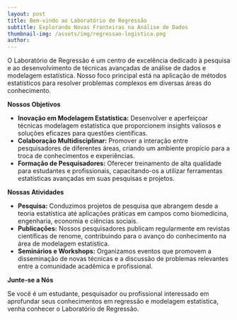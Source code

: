 ```yaml
---
layout: post
title: Bem-vindo ao Laboratório de Regressão
subtitle: Explorando Novas Fronteiras na Análise de Dados
thumbnail-img: /assets/img/regressao-logistica.png
author: 
---
```


O Laboratório de Regressão é um centro de excelência dedicado à pesquisa e ao desenvolvimento de técnicas avançadas de análise de dados e modelagem estatística. Nosso foco principal está na aplicação de métodos estatísticos para resolver problemas complexos em diversas áreas do conhecimento.

**Nossos Objetivos**

- **Inovação em Modelagem Estatística:** Desenvolver e aperfeiçoar técnicas modelagem estatística que proporcionem insights valiosos e soluções eficazes para questões científicas.
- **Colaboração Multidisciplinar:** Promover a interação entre pesquisadores de diferentes áreas, criando um ambiente propício para a troca de conhecimentos e experiências.
- **Formação de Pesquisadores:** Oferecer treinamento de alta qualidade para estudantes e profissionais, capacitando-os a utilizar ferramentas estatísticas avançadas em suas pesquisas e projetos.

**Nossas Atividades**

- **Pesquisa:** Conduzimos projetos de pesquisa que abrangem desde a teoria estatística até aplicações práticas em campos como biomedicina, engenharia, economia e ciências sociais.
- **Publicações:** Nossos pesquisadores publicam regularmente em revistas científicas de renome, contribuindo para o avanço do conhecimento na área de modelagem estatística.
- **Seminários e Workshops:** Organizamos eventos que promovem a disseminação de novas técnicas e a discussão de problemas relevantes entre a comunidade acadêmica e profissional.

**Junte-se a Nós**

Se você é um estudante, pesquisador ou profissional interessado em aprofundar seus conhecimentos em regressão e modelagem estatística, venha conhecer o Laboratório de Regressão. 

